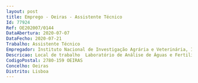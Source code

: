 ```yaml
--- 
layout: post
title: Emprego - Oeiras - Assistente Técnico
Id: 77924
Ref: OE202007/0144
DataAbertura: 2020-07-07
DataFecho: 2020-07-21
Trabalho: Assistente Técnico
Empregador: Instituto Nacional de Investigação Agrária e Veterinária, I.P.
Descricao: Local de trabalho  Laboratório de Análise de Águas e FertilizantesExperiência profissional  Mais de três anos de experiência em análise química de corretivos do solo (corretivos orgânicos e corretivos minerais) e lamas sujeitas a valorização agrícola, com utilização dos métodos analíticos previstos, respetivamente, nos Decretos Lei nº115 2015 e 276 2009    Mais de três anos de experiência em análise de parâmetros de controlo da qualidade das águas para rega   Mais de três anos de experiência em análise de parâmetros de controlo da qualidade de águas para rega   Mais de três anos de experiência em determinações analíticas em espectroscopia de absorção atómica, combustão seca e potenciometria, entre outras   Mais de três anos de experiência no apoio à organização e registo dos reagentes e preparação de soluções químicas  Possuir experiência analítica em laboratório acreditado.Formação profissional  Possuir formação na área da acreditação de métodos de laboratório, no âmbito da NP EN ISO IEC 17025   Possuir conhecimentos e experiência de funcionamento com o software Office (Word, Excel e PowerPoint), em particular com a aplicação informática Excel.
CodigoPostal: 2780-159 OEIRAS
Concelho: Oeiras
Distrito: Lisboa
--- 
```


